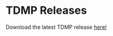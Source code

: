 # TDMP Releases
Download the latest TDMP release [here!](https://github.com/TDMP-Team/TDMP-Public/releases/latest)
